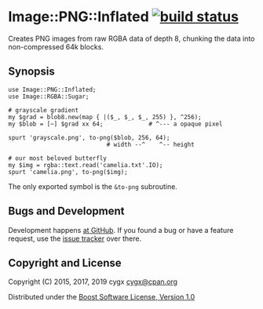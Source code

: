 # Image::PNG::Inflated [![build status][TRAVISIMG]][TRAVIS]

Creates PNG images from raw RGBA data of depth 8, chunking the data into
non-compressed 64k blocks.


## Synopsis

```
use Image::PNG::Inflated;
use Image::RGBA::Sugar;

# grayscale gradient
my $grad = blob8.new(map { |($_, $_, $_, 255) }, ^256);
my $blob = [~] $grad xx 64;             # ^--- a opaque pixel

spurt 'grayscale.png', to-png($blob, 256, 64);
                            # width --^    ^-- height

# our most beloved butterfly
my $img = rgba::text.read('camelia.txt'.IO);
spurt 'camelia.png', to-png($img);

```

The only exported symbol is the `&to-png` subroutine.


## Bugs and Development

Development happens [at GitHub][SOURCE]. If you found a bug or have a feature
request, use the [issue tracker][ISSUES] over there.


## Copyright and License

Copyright (C) 2015, 2017, 2019 cygx <cygx@cpan.org>

Distributed under the [Boost Software License, Version 1.0][LICENSE]


[TRAVIS]:       https://travis-ci.org/cygx/p6-image-png-inflated
[TRAVISIMG]:    https://travis-ci.org/cygx/p6-image-png-inflated.svg?branch=master
[SOURCE]:       https://github.com/cygx/p6-image-png-inflated
[ISSUES]:       https://github.com/cygx/p6-image-png-inflated/issues
[LICENSE]:      http://www.boost.org/LICENSE_1_0.txt
